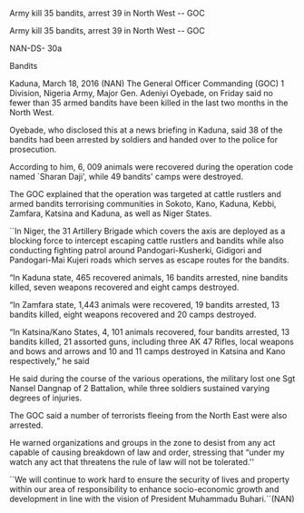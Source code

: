Army kill 35 bandits, arrest 39 in North West -- GOC

Army kill 35 bandits, arrest 39 in North West -- GOC

NAN-DS- 30a

Bandits

Kaduna, March 18, 2016 (NAN) The General Officer Commanding (GOC) 1 Division, Nigeria Army, Major Gen. Adeniyi Oyebade, on Friday said no fewer than 35 armed bandits have been killed in the last two months in the North West.

Oyebade, who disclosed this at a news briefing in Kaduna, said 38 of the bandits had been arrested by soldiers and handed over to the police for prosecution.

According to him, 6, 009 animals were recovered during the operation code named \`Sharan Daji', while 49 bandits' camps were destroyed.

The GOC explained that the operation was targeted at cattle rustlers and armed bandits terrorising communities in Sokoto, Kano, Kaduna, Kebbi, Zamfara, Katsina and Kaduna, as well as Niger States.

\`\`In Niger, the 31 Artillery Brigade which covers the axis are deployed as a blocking force to intercept escaping cattle rustlers and bandits while also conducting fighting patrol around Pandogari-Kusherki, Gidigori and Pandogari-Mai Kujeri roads which serves as escape routes for the bandits.

“In Kaduna state, 465 recovered animals, 16 bandits arrested, nine bandits killed, seven weapons recovered and eight camps destroyed.

“In Zamfara state, 1,443 animals were recovered, 19 bandits arrested, 13 bandits killed, eight weapons recovered and 20 camps destroyed.

“In Katsina/Kano States, 4, 101 animals recovered, four bandits arrested, 13 bandits killed, 21 assorted guns, including three AK 47 Rifles, local weapons and bows and arrows and 10 and 11 camps destroyed in Katsina and Kano respectively,” he said

He said during the course of the various operations, the military lost one Sgt Nansel Dangnap of 2 Battalion, while three soldiers sustained varying degrees of injuries.

The GOC said a number of terrorists fleeing from the North East were also arrested.

He warned organizations and groups in the zone to desist from any act capable of causing breakdown of law and order, stressing that “under my watch any act that threatens the rule of law will not be tolerated.''

\`\`We will continue to work hard to ensure the security of lives and property within our area of responsibility to enhance socio-economic growth and development in line with the vision of President Muhammadu Buhari.\`\`(NAN)

